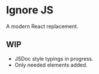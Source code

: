 # Ignore JS

A modern React replacement.

## WIP

* JSDoc style typings in progress.
* Only needed elements added.
